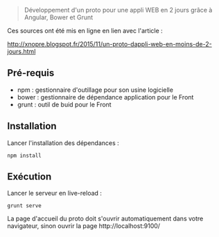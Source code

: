> Développement d'un proto pour une appli WEB en 2 jours grâce à Angular, Bower et Grunt

Ces sources ont été mis en ligne en lien avec l'article :

http://xnopre.blogspot.fr/2015/11/un-proto-dappli-web-en-moins-de-2-jours.html

## Pré-requis

- npm : gestionnaire d'outillage pour son usine logicielle
- bower : gestionnaire de dépendance application pour le Front
- grunt : outil de buid pour le Front

## Installation

Lancer l'installation des dépendances :

    npm install

## Exécution

Lancer le serveur en live-reload :

    grunt serve

La page d'accueil du proto doit s'ouvrir automatiquement dans votre 
navigateur, sinon ouvrir la page http://localhost:9100/
